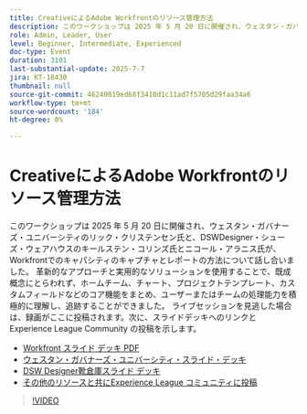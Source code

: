 ```yaml
---
title: CreativeによるAdobe Workfrontのリソース管理方法
description: このワークショップは 2025 年 5 月 20 日に開催され、ウェスタン・ガバナーズ・ユニバーシティのリック・クリステンセン氏と、DSWDesigner・シューズ・ウェアハウスのキールステン・コリンズ氏とニコール・アラニス氏が、Workfrontでのキャパシティのキャプチャとレポートの方法について話し合いました。
role: Admin, Leader, User
level: Beginner, Intermediate, Experienced
doc-type: Event
duration: 3101
last-substantial-update: 2025-7-7
jira: KT-18430
thumbnail: null
source-git-commit: 46240019ed68f3410d1c11ad7f5705d29faa34a6
workflow-type: tm+mt
source-wordcount: '184'
ht-degree: 0%

---
```


# CreativeによるAdobe Workfrontのリソース管理方法

このワークショップは 2025 年 5 月 20 日に開催され、ウェスタン・ガバナーズ・ユニバーシティのリック・クリステンセン氏と、DSWDesigner・シューズ・ウェアハウスのキールステン・コリンズ氏とニコール・アラニス氏が、Workfrontでのキャパシティのキャプチャとレポートの方法について話し合いました。
革新的なアプローチと実用的なソリューションを使用することで、既成概念にとらわれず、ホームチーム、チャート、プロジェクトテンプレート、カスタムフィールドなどのコア機能をまとめ、ユーザーまたはチームの処理能力を積極的に理解し、追跡することができました。
ライブセッションを見逃した場合は、録画がここに投稿されます。次に、スライドデッキへのリンクとExperience League Community の投稿を示します。

* [Workfront スライド デッキ PDF](https://workfront-experience.s3.us-west-2.amazonaws.com/Training/Guides/Customer+Success+at+Scale/Creative+Ways+of+Managing+Resources+in+Adobe+Workfront+052025.pdf)
* [ ウェスタン・ガバナーズ・ユニバーシティ・スライド・デッキ ](https://workfront-experience.s3.us-west-2.amazonaws.com/Training/Guides/Customer+Success+at+Scale/Rick+C.s+Presentation+for+Workfront+Event_+Creative+Ways+of+Managing+Resources.pdf)
* [DSW Designer靴倉庫スライド デッキ ](https://workfront-experience.s3.us-west-2.amazonaws.com/Training/Guides/Customer+Success+at+Scale/DSW+SLIDES+FINAL+V2+-+Creative+Ways+of+Managing+Resources+in+Workfront+.pdf)
* [ その他のリソースと共にExperience League コミュニティに投稿 ](https://experienceleaguecommunities.adobe.com/t5/workfront-discussions/event-follow-up-creative-ways-of-managing-resources-in-adobe/td-p/755145?profile.language=ja)

>[!VIDEO](https://video.tv.adobe.com/v/3464296/?learn=on&enablevpops)

